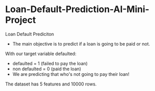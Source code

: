 # Loan-Default-Prediction-AI-Mini-Project
Loan Default Prediciton
* The main objective is to predict if a loan is going to be paid or not.

With our target variable defaulted:

* defaulted = 1 (failed to pay the loan)
* non defaulted = 0 (paid the loan)
* We are predicting that who's not going to pay their loan!

The dataset has 5 features and 10000 rows.
